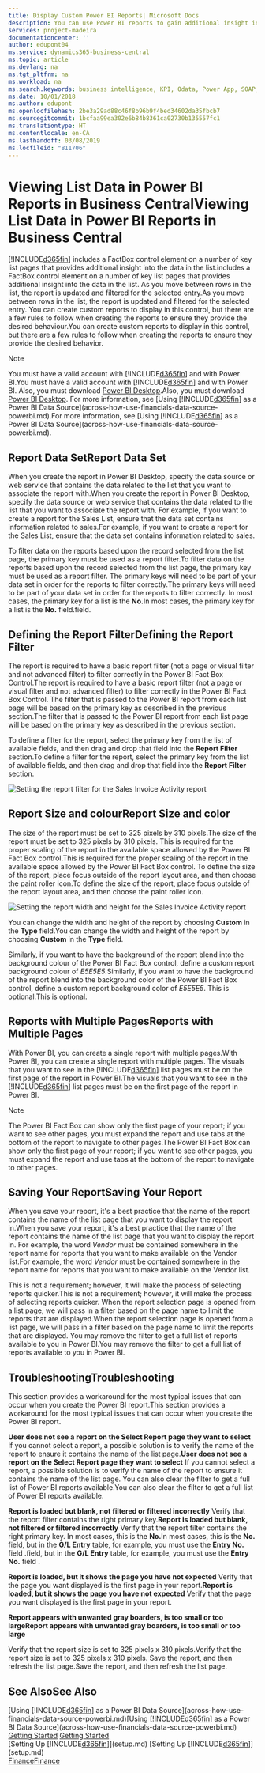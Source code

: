 ```yaml
---
title: Display Custom Power BI Reports| Microsoft Docs
description: You can use Power BI reports to gain additional insight into data in lists.
services: project-madeira
documentationcenter: ''
author: edupont04
ms.service: dynamics365-business-central
ms.topic: article
ms.devlang: na
ms.tgt_pltfrm: na
ms.workload: na
ms.search.keywords: business intelligence, KPI, Odata, Power App, SOAP, analysis
ms.date: 10/01/2018
ms.author: edupont
ms.openlocfilehash: 2be3a29ad88c46f8b96b9f4bed34602da35fbcb7
ms.sourcegitcommit: 1bcfaa99ea302e6b84b8361ca02730b135557fc1
ms.translationtype: HT
ms.contentlocale: en-CA
ms.lasthandoff: 03/08/2019
ms.locfileid: "811706"
---
```

# <a name="viewing-list-data-in-power-bi-reports-in-business-central"></a><span data-ttu-id="cea97-103">Viewing List Data in Power BI Reports in Business Central</span><span class="sxs-lookup"><span data-stu-id="cea97-103">Viewing List Data in Power BI Reports in Business Central</span></span> 
[!INCLUDE[d365fin](includes/d365fin_md.md)] <span data-ttu-id="cea97-104">includes a FactBox control element on a number of key list pages that provides additional insight into the data in the list.</span><span class="sxs-lookup"><span data-stu-id="cea97-104">includes a FactBox control element on a number of key list pages that provides additional insight into the data in the list.</span></span> <span data-ttu-id="cea97-105">As you move between rows in the list, the report is updated and filtered for the selected entry.</span><span class="sxs-lookup"><span data-stu-id="cea97-105">As you move between rows in the list, the report is updated and filtered for the selected entry.</span></span> <span data-ttu-id="cea97-106">You can create custom reports to display in this control, but there are a few rules to follow when creating the reports to ensure they provide the desired behaviour.</span><span class="sxs-lookup"><span data-stu-id="cea97-106">You can create custom reports to display in this control, but there are a few rules to follow when creating the reports to ensure they provide the desired behavior.</span></span>  

> [!NOTE]  
>   <span data-ttu-id="cea97-107">You must have a valid account with [!INCLUDE[d365fin](includes/d365fin_md.md)] and with Power BI.</span><span class="sxs-lookup"><span data-stu-id="cea97-107">You must have a valid account with [!INCLUDE[d365fin](includes/d365fin_md.md)] and with Power BI.</span></span> <span data-ttu-id="cea97-108">Also, you must download [Power BI Desktop](https://powerbi.microsoft.com/en-us/desktop/).</span><span class="sxs-lookup"><span data-stu-id="cea97-108">Also, you must download [Power BI Desktop](https://powerbi.microsoft.com/en-us/desktop/).</span></span> <span data-ttu-id="cea97-109">For more information, see [Using [!INCLUDE[d365fin](includes/d365fin_md.md)] as a Power BI Data Source](across-how-use-financials-data-source-powerbi.md).</span><span class="sxs-lookup"><span data-stu-id="cea97-109">For more information, see [Using [!INCLUDE[d365fin](includes/d365fin_md.md)] as a Power BI Data Source](across-how-use-financials-data-source-powerbi.md).</span></span>  

## <a name="report-data-set"></a><span data-ttu-id="cea97-110">Report Data Set</span><span class="sxs-lookup"><span data-stu-id="cea97-110">Report Data Set</span></span>
<span data-ttu-id="cea97-111">When you create the report in Power BI Desktop, specify the data source or web service that contains the data related to the list that you want to associate the report with.</span><span class="sxs-lookup"><span data-stu-id="cea97-111">When you create the report in Power BI Desktop, specify the data source or web service that contains the data related to the list that you want to associate the report with.</span></span> <span data-ttu-id="cea97-112">For example, if you want to create a report for the Sales List, ensure that the data set contains information related to sales.</span><span class="sxs-lookup"><span data-stu-id="cea97-112">For example, if you want to create a report for the Sales List, ensure that the data set contains information related to sales.</span></span>  

<span data-ttu-id="cea97-113">To filter data on the reports based upon the record selected from the list page, the primary key must be used as a report filter.</span><span class="sxs-lookup"><span data-stu-id="cea97-113">To filter data on the reports based upon the record selected from the list page, the primary key must be used as a report filter.</span></span> <span data-ttu-id="cea97-114">The primary keys will need to be part of your data set in order for the reports to filter correctly.</span><span class="sxs-lookup"><span data-stu-id="cea97-114">The primary keys will need to be part of your data set in order for the reports to filter correctly.</span></span> <span data-ttu-id="cea97-115">In most cases, the primary key for a list is the **No.**</span><span class="sxs-lookup"><span data-stu-id="cea97-115">In most cases, the primary key for a list is the **No.**</span></span> <span data-ttu-id="cea97-116">field.</span><span class="sxs-lookup"><span data-stu-id="cea97-116">field.</span></span>  

## <a name="defining-the-report-filter"></a><span data-ttu-id="cea97-117">Defining the Report Filter</span><span class="sxs-lookup"><span data-stu-id="cea97-117">Defining the Report Filter</span></span>
<span data-ttu-id="cea97-118">The report is required to have a basic report filter (not a page or visual filter and not advanced filter) to filter correctly in the Power BI Fact Box Control.</span><span class="sxs-lookup"><span data-stu-id="cea97-118">The report is required to have a basic report filter (not a page or visual filter and not advanced filter) to filter correctly in the Power BI Fact Box Control.</span></span> <span data-ttu-id="cea97-119">The filter that is passed to the Power BI report from each list page will be based on the primary key as described in the previous section.</span><span class="sxs-lookup"><span data-stu-id="cea97-119">The filter that is passed to the Power BI report from each list page will be based on the primary key as described in the previous section.</span></span>  

<span data-ttu-id="cea97-120">To define a filter for the report, select the primary key from the list of available fields, and then drag and drop that field into the **Report Filter** section.</span><span class="sxs-lookup"><span data-stu-id="cea97-120">To define a filter for the report, select the primary key from the list of available fields, and then drag and drop that field into the **Report Filter** section.</span></span>  

![Setting the report filter for the Sales Invoice Activity report](./media/across-how-use-powerbi-reports-factbox/financials-powerbi-report-filter.png)

## <a name="report-size-and-color"></a><span data-ttu-id="cea97-122">Report Size and colour</span><span class="sxs-lookup"><span data-stu-id="cea97-122">Report Size and color</span></span>
<span data-ttu-id="cea97-123">The size of the report must be set to 325 pixels by 310 pixels.</span><span class="sxs-lookup"><span data-stu-id="cea97-123">The size of the report must be set to 325 pixels by 310 pixels.</span></span> <span data-ttu-id="cea97-124">This is required for the proper scaling of the report in the available space allowed by the Power BI Fact Box control.</span><span class="sxs-lookup"><span data-stu-id="cea97-124">This is required for the proper scaling of the report in the available space allowed by the Power BI Fact Box control.</span></span> <span data-ttu-id="cea97-125">To define the size of the report, place focus outside of the report layout area, and then choose the paint roller icon.</span><span class="sxs-lookup"><span data-stu-id="cea97-125">To define the size of the report, place focus outside of the report layout area, and then choose the paint roller icon.</span></span>

![Setting the report width and height for the Sales Invoice Activity report](./media/across-how-use-powerbi-reports-factbox/financials-powerbi-report-sizing.png)

<span data-ttu-id="cea97-127">You can change the width and height of the report by choosing **Custom** in the **Type** field.</span><span class="sxs-lookup"><span data-stu-id="cea97-127">You can change the width and height of the report by choosing **Custom** in the **Type** field.</span></span>

<span data-ttu-id="cea97-128">Similarly, if you want to have the background of the report blend into the background colour of the Power BI Fact Box control, define a custom report background colour of *E5E5E5*.</span><span class="sxs-lookup"><span data-stu-id="cea97-128">Similarly, if you want to have the background of the report blend into the background color of the Power BI Fact Box control, define a custom report background color of *E5E5E5*.</span></span> <span data-ttu-id="cea97-129">This is optional.</span><span class="sxs-lookup"><span data-stu-id="cea97-129">This is optional.</span></span>  

## <a name="reports-with-multiple-pages"></a><span data-ttu-id="cea97-130">Reports with Multiple Pages</span><span class="sxs-lookup"><span data-stu-id="cea97-130">Reports with Multiple Pages</span></span>
<span data-ttu-id="cea97-131">With Power BI, you can create a single report with multiple pages.</span><span class="sxs-lookup"><span data-stu-id="cea97-131">With Power BI, you can create a single report with multiple pages.</span></span> <span data-ttu-id="cea97-132">The visuals that you want to see in the [!INCLUDE[d365fin](includes/d365fin_md.md)] list pages must be on the first page of the report in Power BI.</span><span class="sxs-lookup"><span data-stu-id="cea97-132">The visuals that you want to see in the [!INCLUDE[d365fin](includes/d365fin_md.md)] list pages must be on the first page of the report in Power BI.</span></span>  

> [!NOTE]  
>  <span data-ttu-id="cea97-133">The Power BI Fact Box can show only the first page of your report; if you want to see other pages, you must expand the report and use tabs at the bottom of the report to navigate to other pages.</span><span class="sxs-lookup"><span data-stu-id="cea97-133">The Power BI Fact Box can show only the first page of your report; if you want to see other pages, you must expand the report and use tabs at the bottom of the report to navigate to other pages.</span></span>  

## <a name="saving-your-report"></a><span data-ttu-id="cea97-134">Saving Your Report</span><span class="sxs-lookup"><span data-stu-id="cea97-134">Saving Your Report</span></span>

<span data-ttu-id="cea97-135">When you save your report, it's a best practice that the name of the report contains the name of the list page that you want to display the report in.</span><span class="sxs-lookup"><span data-stu-id="cea97-135">When you save your report, it's a best practice that the name of the report contains the name of the list page that you want to display the report in.</span></span> <span data-ttu-id="cea97-136">For example, the word *Vendor* must be contained somewhere in the report name for reports that you want to make available on the Vendor list.</span><span class="sxs-lookup"><span data-stu-id="cea97-136">For example, the word *Vendor* must be contained somewhere in the report name for reports that you want to make available on the Vendor list.</span></span>  

<span data-ttu-id="cea97-137">This is not a requirement; however, it will make the process of selecting reports quicker.</span><span class="sxs-lookup"><span data-stu-id="cea97-137">This is not a requirement; however, it will make the process of selecting reports quicker.</span></span> <span data-ttu-id="cea97-138">When the report selection page is opened from a list page, we will pass in a filter based on the page name to limit the reports that are displayed.</span><span class="sxs-lookup"><span data-stu-id="cea97-138">When the report selection page is opened from a list page, we will pass in a filter based on the page name to limit the reports that are displayed.</span></span>  <span data-ttu-id="cea97-139">You may remove the filter to get a full list of reports available to you in Power BI.</span><span class="sxs-lookup"><span data-stu-id="cea97-139">You may remove the filter to get a full list of reports available to you in Power BI.</span></span>  

## <a name="troubleshooting"></a><span data-ttu-id="cea97-140">Troubleshooting</span><span class="sxs-lookup"><span data-stu-id="cea97-140">Troubleshooting</span></span>
<span data-ttu-id="cea97-141">This section provides a workaround for the most typical issues that can occur when you create the Power BI report.</span><span class="sxs-lookup"><span data-stu-id="cea97-141">This section provides a workaround for the most typical issues that can occur when you create the Power BI report.</span></span>  

<span data-ttu-id="cea97-142">**User does not see a report on the Select Report page they want to select** If you cannot select a report, a possible solution is to verify the name of the report to ensure it contains the name of the list page.</span><span class="sxs-lookup"><span data-stu-id="cea97-142">**User does not see a report on the Select Report page they want to select** If you cannot select a report, a possible solution is to verify the name of the report to ensure it contains the name of the list page.</span></span> <span data-ttu-id="cea97-143">You can also clear the filter to get a full list of Power BI reports available.</span><span class="sxs-lookup"><span data-stu-id="cea97-143">You can also clear the filter to get a full list of Power BI reports available.</span></span>  

<span data-ttu-id="cea97-144">**Report is loaded but blank, not filtered or filtered incorrectly** Verify that the report filter contains the right primary key.</span><span class="sxs-lookup"><span data-stu-id="cea97-144">**Report is loaded but blank, not filtered or filtered incorrectly** Verify that the report filter contains the right primary key.</span></span> <span data-ttu-id="cea97-145">In most cases, this is the **No.**</span><span class="sxs-lookup"><span data-stu-id="cea97-145">In most cases, this is the **No.**</span></span> <span data-ttu-id="cea97-146">field, but in the **G/L Entry** table, for example, you must use the **Entry No.** field  .</span><span class="sxs-lookup"><span data-stu-id="cea97-146">field, but in the **G/L Entry** table, for example, you must use the **Entry No.** field  .</span></span>

<span data-ttu-id="cea97-147">**Report is loaded, but it shows the page you have not expected** Verify that the page you want displayed is the first page in your report.</span><span class="sxs-lookup"><span data-stu-id="cea97-147">**Report is loaded, but it shows the page you have not expected** Verify that the page you want displayed is the first page in your report.</span></span>  

<span data-ttu-id="cea97-148">**Report appears with unwanted gray boarders, is too small or too large**</span><span class="sxs-lookup"><span data-stu-id="cea97-148">**Report appears with unwanted gray boarders, is too small or too large**</span></span>

<span data-ttu-id="cea97-149">Verify that the report size is set to 325 pixels x 310 pixels.</span><span class="sxs-lookup"><span data-stu-id="cea97-149">Verify that the report size is set to 325 pixels x 310 pixels.</span></span> <span data-ttu-id="cea97-150">Save the report, and then refresh the list page.</span><span class="sxs-lookup"><span data-stu-id="cea97-150">Save the report, and then refresh the list page.</span></span>  

## <a name="see-also"></a><span data-ttu-id="cea97-151">See Also</span><span class="sxs-lookup"><span data-stu-id="cea97-151">See Also</span></span>
<span data-ttu-id="cea97-152">[Using [!INCLUDE[d365fin](includes/d365fin_md.md)] as a Power BI Data Source](across-how-use-financials-data-source-powerbi.md)</span><span class="sxs-lookup"><span data-stu-id="cea97-152">[Using [!INCLUDE[d365fin](includes/d365fin_md.md)] as a Power BI Data Source](across-how-use-financials-data-source-powerbi.md)</span></span>  
<span data-ttu-id="cea97-153">[Getting Started](product-get-started.md)  </span><span class="sxs-lookup"><span data-stu-id="cea97-153">[Getting Started](product-get-started.md)  </span></span>  
<span data-ttu-id="cea97-154">[Setting Up [!INCLUDE[d365fin](includes/d365fin_md.md)]](setup.md)  </span><span class="sxs-lookup"><span data-stu-id="cea97-154">[Setting Up [!INCLUDE[d365fin](includes/d365fin_md.md)]](setup.md)  </span></span>  
[<span data-ttu-id="cea97-155">Finance</span><span class="sxs-lookup"><span data-stu-id="cea97-155">Finance</span></span>](finance.md)  
